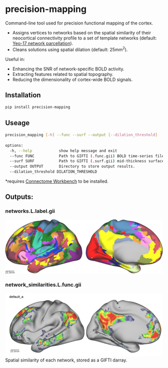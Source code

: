 # precision-mapping

Command-line tool used for precision functional mapping of the cortex.

- Assigns vertices to networks based on the spatial similarity of their neocortical connectivity profile to a set of template networks (default: [Yeo-17 network parcellation](https://journals.physiology.org/doi/full/10.1152/jn.00338.2011)).
- Cleans solutions using spatial dilation (default: 25mm<sup>2</sup>).

Useful in:
- Enhancing the SNR of network-specific BOLD activity.
- Extracting features related to spatial topography.
- Reducing the dimensionality of cortex-wide BOLD signals.


## Installation
```bash
pip install precision-mapping
```

## Useage
```bash
precision_mapping [-h] --func --surf --output [--dilation_threshold]

options:
  -h, --help            show help message and exit
  --func FUNC           Path to GIFTI (.func.gii) BOLD time-series file. TRs stored as individual darrays.
  --surf SURF           Path to GIFTI (.surf.gii) mid-thickness surface file.
  --output OUTPUT       Directory to store output results.
  --dilation_threshold DILATION_THRESHOLD
```
*requires [Connectome Workbench](https://www.humanconnectome.org/software/get-connectome-workbench) to be installed.

## Outputs:
### networks.L.label.gii
![Network assignments](/precision_mapping/data/precision_networks_example.png)



### network_similarities.L.func.gii
![Network assignments](/precision_mapping/data/spatial_similarity_example.png)
Spatial similarity of each network, stored as a GIFTI darray.
